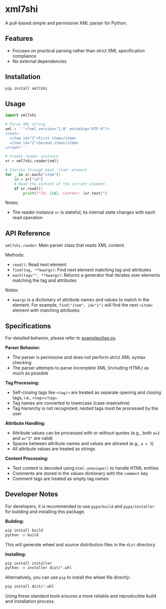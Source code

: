# xml7shi

A pull-based simple and permissive XML parser for Python.

## Features

- Focuses on practical parsing rather than strict XML specification compliance
- No external dependencies

## Installation

```bash
pip install xml7shi
```

## Usage

```python
import xml7shi

# Parse XML string
xml = '''<?xml version="1.0" encoding="UTF-8"?>
<root>
  <item id="1">First item</item>
  <item id="2">Second item</item>
</root>'''

# Create reader instance
xr = xml7shi.reader(xml)

# Iterate through each 'item' element
for _ in xr.each("item"):
    id = xr["id"]
    # Read the content of the current element
    if xr.read():
        print(f"ID: {id}, Content: {xr.text}")
```

Notes:

- The reader instance `xr` is stateful; its internal state changes with each read operation

## API Reference

`xml7shi.reader`: Main parser class that reads XML content.

Methods:

- `read()`: Read next element
- `find(tag, **kwargs)`: Find next element matching tag and attributes
- `each(tag="", **kwargs)`: Returns a generator that iterates over elements matching the tag and attributes

Notes:

- `kwargs` is a dictionary of attribute names and values to match in the element. For example, `find("item", id="1")` will find the next `<item>` element with matching attributes

## Specifications

For detailed behavior, please refer to [examples/tag.py](examples/tag.py).

**Parser Behavior:**

- The parser is permissive and does not perform strict XML syntax checking
- The parser attempts to parse incomplete XML (including HTML) as much as possible

**Tag Processing:**

- Self-closing tags like `<tag/>` are treated as separate opening and closing tags, i.e., `<tag></tag>`.
- Tag names are converted to lowercase (case-insensitive)
- Tag hierarchy is not recognized; nested tags must be processed by the user

**Attribute Handling:**

- Attribute values can be processed with or without quotes (e.g., both `a=3` and `a="3"` are valid)
- Spaces between attribute names and values are allowed (e.g., `a = 3`)
- All attribute values are treated as strings

**Content Processing:**

- Text content is decoded using `html.unescape()` to handle HTML entities
- Comments are stored in the values dictionary with the `comment` key
- Comment tags are treated as empty tag names

## Developer Notes

For developers, it is recommended to use `pypa/build` and `pypa/installer` for building and installing this package.

**Building:**

```bash
pip install build
python -m build
```

This will generate wheel and source distribution files in the `dist` directory.

**Installing:**

```bash
pip install installer
python -m installer dist/*.whl
```

Alternatively, you can use `pip` to install the wheel file directly:

```bash
pip install dist/*.whl
```

Using these standard tools ensures a more reliable and reproducible build and installation process.
